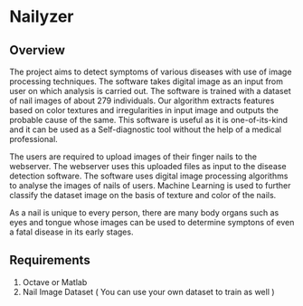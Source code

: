 # Nailyzer #
## Overview ##
The project aims to detect symptoms of various diseases with use of image processing techniques.
The software takes digital image as an input from user on which analysis is carried out. The software is trained with a dataset of nail images of about 279 individuals. Our algorithm extracts features based on color textures and irregularities in input image and outputs the probable cause of the same.
This software is useful as it is one-of-its-kind and it can be used as a Self-diagnostic tool without the help of a medical professional.


The users are required to upload images of their finger nails to the webserver. The webserver uses this uploaded files as input to the disease detection software.
The software uses digital image processing algorithms to analyse the images of nails of users. Machine Learning is used to further classify the dataset image on the basis of texture and color of the nails.
 

As a nail is unique to every person, there are many body organs such as eyes and tongue whose images can be used to determine symptons of even a fatal disease in its early stages.

## Requirements ##
1) Octave or Matlab
2) Nail Image Dataset ( You can use your own dataset to train as well )


